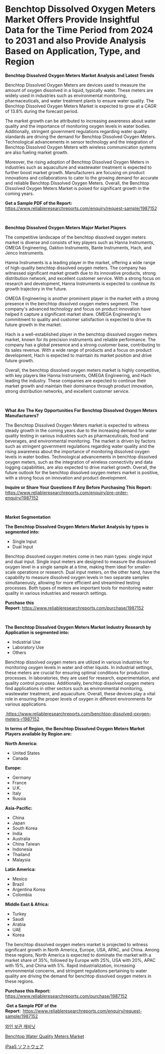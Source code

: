 <p><h1>Benchtop Dissolved Oxygen Meters Market Offers Provide Insightful Data for the Time Period from 2024 to 2031 and also Provide Analysis Based on Application, Type, and Region</h1></p><p><strong>Benchtop Dissolved Oxygen Meters Market Analysis and Latest Trends</strong></p>
<p><p>Benchtop Dissolved Oxygen Meters are devices used to measure the amount of oxygen dissolved in a liquid, typically water. These meters are widely used in industries such as environmental monitoring, pharmaceuticals, and water treatment plants to ensure water quality. The Benchtop Dissolved Oxygen Meters Market is expected to grow at a CAGR of 13.8% during the forecast period.</p><p>The market growth can be attributed to increasing awareness about water quality and the importance of monitoring oxygen levels in water bodies. Additionally, stringent government regulations regarding water quality standards are driving the demand for Benchtop Dissolved Oxygen Meters. Technological advancements in sensor technology and the integration of Benchtop Dissolved Oxygen Meters with wireless communication systems are also fueling market growth.</p><p>Moreover, the rising adoption of Benchtop Dissolved Oxygen Meters in industries such as aquaculture and wastewater treatment is expected to further boost market growth. Manufacturers are focusing on product innovations and collaborations to cater to the growing demand for accurate and reliable Benchtop Dissolved Oxygen Meters. Overall, the Benchtop Dissolved Oxygen Meters Market is poised for significant growth in the coming years.</p></p>
<p><strong>Get a Sample PDF of the Report:&nbsp;</strong> <a href="https://www.reliableresearchreports.com/enquiry/request-sample/1987152">https://www.reliableresearchreports.com/enquiry/request-sample/1987152</a></p>
<p>&nbsp;</p>
<p><strong>Benchtop Dissolved Oxygen Meters Major Market Players</strong></p>
<p><p>The competitive landscape of the benchtop dissolved oxygen meters market is diverse and consists of key players such as Hanna Instruments, OMEGA Engineering, Oakton Instruments, Bante Instruments, Hach, and Jenco Instruments. </p><p>Hanna Instruments is a leading player in the market, offering a wide range of high-quality benchtop dissolved oxygen meters. The company has witnessed significant market growth due to its innovative products, strong distribution network, and excellent customer service. With a strong focus on research and development, Hanna Instruments is expected to continue its growth trajectory in the future.</p><p>OMEGA Engineering is another prominent player in the market with a strong presence in the benchtop dissolved oxygen meters segment. The company's advanced technology and focus on product innovation have helped it capture a significant market share. OMEGA Engineering's commitment to quality and customer satisfaction is expected to drive its future growth in the market.</p><p>Hach is a well-established player in the benchtop dissolved oxygen meters market, known for its precision instruments and reliable performance. The company has a global presence and a strong customer base, contributing to its sales revenue. With a wide range of products and a focus on product development, Hach is expected to maintain its market position and drive future growth.</p><p>Overall, the benchtop dissolved oxygen meters market is highly competitive, with key players like Hanna Instruments, OMEGA Engineering, and Hach leading the industry. These companies are expected to continue their market growth and maintain their dominance through product innovation, strong distribution networks, and excellent customer service.</p></p>
<p>&nbsp;</p>
<p><strong>What Are The Key Opportunities For Benchtop Dissolved Oxygen Meters Manufacturers?</strong></p>
<p><p>The Benchtop Dissolved Oxygen Meters market is expected to witness steady growth in the coming years due to the increasing demand for water quality testing in various industries such as pharmaceuticals, food and beverages, and environmental monitoring. The market is driven by factors such as stringent government regulations regarding water quality and the rising awareness about the importance of monitoring dissolved oxygen levels in water bodies. Technological advancements in benchtop dissolved oxygen meters, such as the integration of wireless connectivity and data logging capabilities, are also expected to drive market growth. Overall, the future outlook for the benchtop dissolved oxygen meters market is positive, with a strong focus on innovation and product development.</p></p>
<p><strong>Inquire or Share Your Questions If Any Before Purchasing This Report:</strong> <a href="https://www.reliableresearchreports.com/enquiry/pre-order-enquiry/1987152">https://www.reliableresearchreports.com/enquiry/pre-order-enquiry/1987152</a></p>
<p>&nbsp;</p>
<p><strong>Market Segmentation</strong></p>
<p><strong>The Benchtop Dissolved Oxygen Meters Market Analysis by types is segmented into:</strong></p>
<p><ul><li>Single Input</li><li>Dual Input</li></ul></p>
<p><p>Benchtop dissolved oxygen meters come in two main types: single input and dual input. Single input meters are designed to measure the dissolved oxygen level in a single sample at a time, making them ideal for smaller-scale operations or research. Dual input meters, on the other hand, have the capability to measure dissolved oxygen levels in two separate samples simultaneously, allowing for more efficient and streamlined testing processes. Both types of meters are important tools for monitoring water quality in various industries and research settings.</p></p>
<p><strong>Purchase this Report:&nbsp;</strong><a href="https://www.reliableresearchreports.com/purchase/1987152">https://www.reliableresearchreports.com/purchase/1987152</a></p>
<p>&nbsp;</p>
<p><strong>The Benchtop Dissolved Oxygen Meters Market Industry Research by Application is segmented into:</strong></p>
<p><ul><li>Industrial Use</li><li>Laboratory Use</li><li>Others</li></ul></p>
<p><p>Benchtop dissolved oxygen meters are utilized in various industries for monitoring oxygen levels in water and other liquids. In industrial settings, these meters are crucial for ensuring optimal conditions for production processes. In laboratories, they are used for research, experimentation, and quality control purposes. Additionally, benchtop dissolved oxygen meters find applications in other sectors such as environmental monitoring, wastewater treatment, and aquaculture. Overall, these devices play a vital role in ensuring the proper levels of oxygen in different environments for various applications.</p></p>
<p><a href="https://www.reliableresearchreports.com/benchtop-dissolved-oxygen-meters-r1987152">&nbsp;https://www.reliableresearchreports.com/benchtop-dissolved-oxygen-meters-r1987152</a></p>
<p><strong>In terms of Region, the Benchtop Dissolved Oxygen Meters Market Players available by Region are:</strong></p>
<p>
    <p> <strong> North America: </strong>
        <ul>
            <li>United States</li>
            <li>Canada</li>
        </ul>
        </p> 
    <p> <strong> Europe: </strong>
        <ul>
            <li>Germany</li>
            <li>France</li>
            <li>U.K.</li>
            <li>Italy</li>
            <li>Russia</li>
        </ul>
        </p> 
    <p> <strong> Asia-Pacific: </strong>
        <ul>
            <li>China</li>
            <li>Japan</li>
            <li>South Korea</li>
            <li>India</li>
            <li>Australia</li>
            <li>China Taiwan</li>
            <li>Indonesia</li>
            <li>Thailand</li>
            <li>Malaysia</li>
        </ul>
        </p> 
    <p> <strong> Latin America: </strong>
        <ul>
            <li>Mexico</li>
            <li>Brazil</li>
            <li>Argentina Korea</li>
            <li>Colombia</li>
        </ul>
        </p> 
    <p> <strong> Middle East & Africa: </strong>
        <ul>
            <li>Turkey</li>
            <li>Saudi</li>
            <li>Arabia</li>
            <li>UAE</li>
            <li>Korea</li>
        </ul>
    </p>
    </p>
<p><p>The benchtop dissolved oxygen meters market is projected to witness significant growth in North America, Europe, USA, APAC, and China. Among these regions, North America is expected to dominate the market with a market share of 35%, followed by Europe with 25%, USA with 20%, APAC with 15%, and China with 5%. Rapid industrialization, increasing environmental concerns, and stringent regulations pertaining to water quality are driving the demand for benchtop dissolved oxygen meters in these regions.</p></p>
<p><strong>Purchase this Report: </strong><a href="https://www.reliableresearchreports.com/purchase/1987152">https://www.reliableresearchreports.com/purchase/1987152</a></p>
<p>&nbsp;<strong>Get a Sample PDF of the Report:&nbsp;&nbsp;</strong><a href="https://www.reliableresearchreports.com/enquiry/request-sample/1987152">https://www.reliableresearchreports.com/enquiry/request-sample/1987152</a></p>
<p><strong></strong></p>
<p><p><a href="https://github.com/laholand/Market-Research-Report-List-3/blob/main/597230541366.md">와인 보관 캐비닛</a></p><p><a href="https://github.com/JameTravis/Market-Research-Report-List-4/blob/main/benchtop-water-quality-meters-market.md">Benchtop Water Quality Meters Market</a></p><p><a href="https://github.com/dandier2003/Market-Research-Report-List-1/blob/main/459844245163.md">iPaaS ソフトウェア</a></p></p>